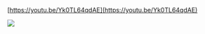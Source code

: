 [https://youtu.be/Yk0TL64qdAE](https://youtu.be/Yk0TL64qdAE)﻿

![](https://scrap.kakaocdn.net/dn/C6WNd/hyUdL8ZCVn/n8kkRMou9ILzVn3Z2ACj0K/img.jpg?width=1280&height=542&face=0_0_1280_542,https://scrap.kakaocdn.net/dn/cXxWcW/hyUgRNeSba/5k7kQ3kj81W9hQaYJXHpQ1/img.jpg?width=1280&height=542&face=0_0_1280_542)